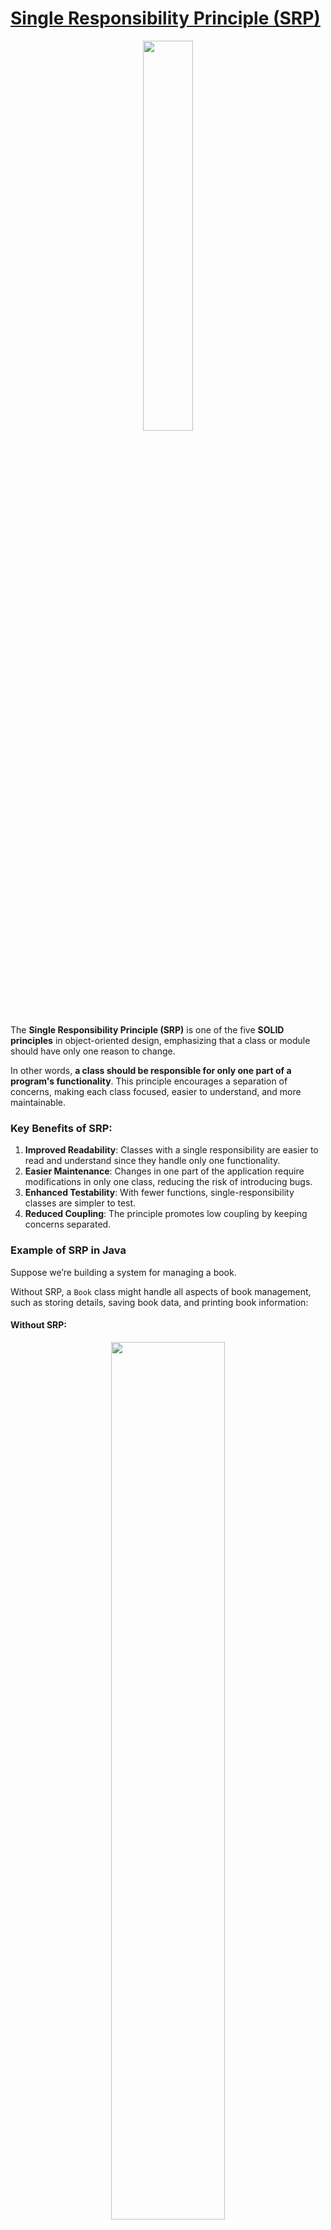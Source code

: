 # [Single Responsibility Principle (SRP)](#single-reponsibility-principle-srp)

<p align="center" >
 <img src="./images/srp.png" width="40%" >
</p>

The **Single Responsibility Principle (SRP)** is one of the five **SOLID principles** in object-oriented design, emphasizing that a class or module should have only one reason to change.

In other words, **a class should be responsible for only one part of a program's functionality**. This principle encourages a separation of concerns, making each class focused, easier to understand, and more maintainable.

### Key Benefits of SRP:
1. **Improved Readability**: Classes with a single responsibility are easier to read and understand since they handle only one functionality.
2. **Easier Maintenance**: Changes in one part of the application require modifications in only one class, reducing the risk of introducing bugs.
3. **Enhanced Testability**: With fewer functions, single-responsibility classes are simpler to test.
4. **Reduced Coupling**: The principle promotes low coupling by keeping concerns separated.

### Example of SRP in Java

Suppose we’re building a system for managing a book. 

Without SRP, a `Book` class might handle all aspects of book management, such as storing details, saving book data, and printing book information:

#### Without SRP:

<p align="center" >
 <img src="./images/without-srp.png" width="60%" >
</p>


Here, the `Book` class violates SRP because it’s responsible for:
- Storing book details
- Saving book data (persistence)
- Printing book information

This makes the class more complex, tightly coupled, and harder to maintain.

#### With SRP:

By applying SRP, we can split these responsibilities into separate classes:

<p align="center" >
 <img src="./images/with-srp.png" width="60%" >
</p>

Here:
- The `Book` class is responsible only for storing book data.
- `BookRepository` handles saving the book data.
- `BookPrinter` manages printing book details.

Each class has a single responsibility, making the code easier to read, test, and maintain.
